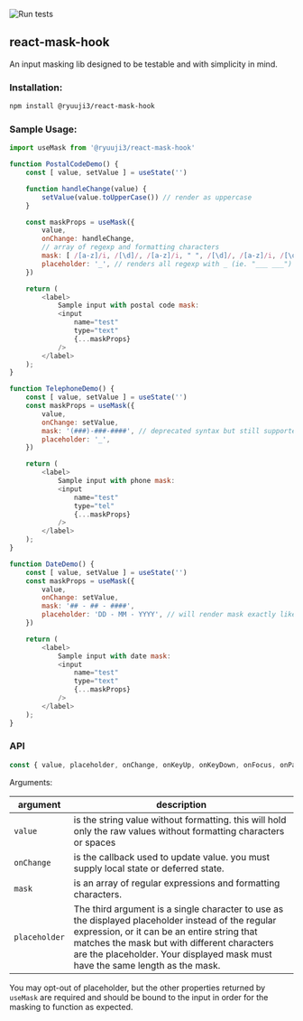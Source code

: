 ![Run tests](https://github.com/ryuuji3/react-hooks/workflows/Run%20tests/badge.svg?branch=master)

react-mask-hook
---

An input masking lib designed to be testable and with simplicity in mind.

### Installation:

```bash
npm install @ryuuji3/react-mask-hook
```

### Sample Usage:

```js
import useMask from '@ryuuji3/react-mask-hook'

function PostalCodeDemo() {
    const [ value, setValue ] = useState('')

    function handleChange(value) {
        setValue(value.toUpperCase()) // render as uppercase
    }

    const maskProps = useMask({
        value,
        onChange: handleChange,
        // array of regexp and formatting characters
        mask: [ /[a-z]/i, /[\d]/, /[a-z]/i, " ", /[\d]/, /[a-z]/i, /[\d]/ ], 
        placeholder: '_', // renders all regexp with _ (ie. "___ ___")
    })

    return (
        <label>
            Sample input with postal code mask:
            <input
                name="test"
                type="text"
                {...maskProps}
            />
        </label>
    );
}

function TelephoneDemo() {
    const [ value, setValue ] = useState('')
    const maskProps = useMask({
        value,
        onChange: setValue,
        mask: '(###)-###-####', // deprecated syntax but still supported
        placeholder: '_',
    })

    return (
        <label>
            Sample input with phone mask:
            <input
                name="test"
                type="tel"
                {...maskProps}
            />
        </label>
    );
}

function DateDemo() {
    const [ value, setValue ] = useState('')
    const maskProps = useMask({
        value,
        onChange: setValue,
        mask: '## - ## - ####',
        placeholder: 'DD - MM - YYYY', // will render mask exactly like this
    })

    return (
        <label>
            Sample input with date mask:
            <input
                name="test"
                type="text"
                {...maskProps}
            />
        </label>
    );
}
```

### API

```js
const { value, placeholder, onChange, onKeyUp, onKeyDown, onFocus, onPaste } = useMask({ value, onChange, mask, placeholder })
```

Arguments:

| argument | description |
| --- | --- |
| `value` | is the string value without formatting. this will hold only the raw values without formatting characters or spaces |
| `onChange` | is the callback used to update value. you must supply local state or deferred state.
| `mask` | is an array of regular expressions and formatting characters. 
| `placeholder` | The third argument is a single character to use as the displayed placeholder instead of the regular expression, or it can be an entire string that matches the mask but with different characters are the placeholder. Your displayed mask must have the same length as the mask. |

You may opt-out of placeholder, but the other properties returned by `useMask` are required and should be bound to the input in order for the masking to function as expected.